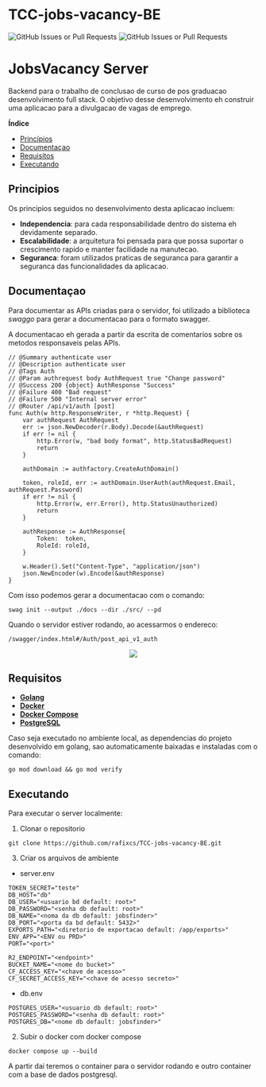 ﻿# TCC-jobs-vacancy-BE
![GitHub Issues or Pull Requests](https://img.shields.io/github/issues-pr/rafixcs/TCC-jobs-vacancy-BE)
![GitHub Issues or Pull Requests](https://img.shields.io/github/issues/rafixcs/TCC-jobs-vacancy-BE)


# JobsVacancy Server

Backend para o trabalho de conclusao de curso de pos graduacao desenvolvimento full stack. O objetivo desse desenvolvimento eh construir uma aplicacao para a divulgacao de vagas de emprego.

**Índice**
- [Princípios](#principios)
- [Documentaçao](#documentacao)
- [Requisitos](#requisitos)
- [Executando](#executando)

## Principios
Os principios seguidos no desenvolvimento desta aplicacao incluem:
- **Independencia**: para cada responsabilidade dentro do sistema eh devidamente separado.
- **Escalabilidade**: a arquitetura foi pensada para que possa suportar o crescimento rapido e manter facilidade na manutecao.
- **Seguranca**: foram utilizados praticas de seguranca para garantir a seguranca das funcionalidades da aplicacao.

## Documentaçao

Para documentar as APIs criadas para o servidor, foi utilizado a biblioteca *swaggo* para gerar a documentacao para o formato swagger.

A documentacao eh gerada a partir da escrita de comentarios sobre os metodos responsaveis pelas APIs.

```// Auth godoc
// @Summary authenticate user
// @Description authenticate user
// @Tags Auth
// @Param authrequest body AuthRequest true "Change password"
// @Success 200 {object} AuthResponse "Success"
// @Failure 400 "Bad request"
// @Failure 500 "Internal server error"
// @Router /api/v1/auth [post]
func Auth(w http.ResponseWriter, r *http.Request) {
	var authRequest AuthRequest
	err := json.NewDecoder(r.Body).Decode(&authRequest)
	if err != nil {
		http.Error(w, "bad body format", http.StatusBadRequest)
		return
	}

	authDomain := authfactory.CreateAuthDomain()

	token, roleId, err := authDomain.UserAuth(authRequest.Email, authRequest.Password)
	if err != nil {
		http.Error(w, err.Error(), http.StatusUnauthorized)
		return
	}

	authResponse := AuthResponse{
		Token:  token,
		RoleId: roleId,
	}

	w.Header().Set("Content-Type", "application/json")
	json.NewEncoder(w).Encode(&authResponse)
}
```

Com isso podemos gerar a documentacao com o comando:
```shell
swag init --output ./docs --dir ./src/ --pd
```

Quando o servidor estiver rodando, ao acessarmos o endereco: 
```
/swagger/index.html#/Auth/post_api_v1_auth
```

<p align="center">
  <img src="images/swagger_example.png" />
</p>


## Requisitos

- **[Golang](https://go.dev/)**
- **[Docker](https://docs.docker.com/engine/install/)**
- **[Docker Compose](https://docs.docker.com/compose/)**
- **[PostgreSQL](https://www.postgresql.org/)**

Caso seja executado no ambiente local, as dependencias do projeto desenvolvido em golang, sao automaticamente baixadas e instaladas com o comando:
```shell
go mod download && go mod verify
```

## Executando

Para executar o server localmente:
1. Clonar o repositorio
```shell
git clone https://github.com/rafixcs/TCC-jobs-vacancy-BE.git
```

3. Criar os arquivos de ambiente
- server.env
```env
TOKEN_SECRET="teste"
DB_HOST="db"
DB_USER="<usuario bd default: root>"
DB_PASSWORD="<senha db default: root>"
DB_NAME="<noma da db default: jobsfinder>"
DB_PORT="<porta da bd default: 5432>"
EXPORTS_PATH="<diretorio de exportacao default: /app/exports>"
ENV_APP="<ENV ou PRD>"
PORT="<port>"

R2_ENDPOINT="<endpoint>"
BUCKET_NAME="<nome do bucket>"
CF_ACCESS_KEY="<chave de acesso>"
CF_SECRET_ACCESS_KEY="<chave de acesso secreto>"
```

- db.env
```env
POSTGRES_USER="<usuario db default: root>"
POSTGRES_PASSWORD="<senha db default: root>"
POSTGRES_DB="<nome db default: jobsfinder>"
```

2. Subir o docker com docker compose
```shell
docker compose up --build
```
A partir dai teremos o container para o servidor rodando e outro container com a base de dados postgresql.
